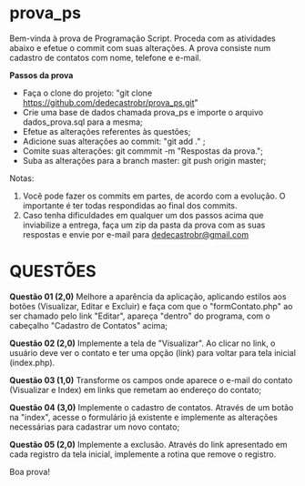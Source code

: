 # prova_ps


Bem-vinda à prova de Programação Script. Proceda com as atividades abaixo e efetue o commit com suas alterações.
A prova consiste num cadastro de contatos com nome, telefone e e-mail.

**Passos da prova**
* Faça o clone do projeto: "git clone https://github.com/dedecastrobr/prova_ps.git"
* Crie uma base de dados chamada prova_ps e importe o arquivo dados_prova.sql para a mesma;
* Efetue as alterações referentes às questões;
* Adicione suas alterações ao commit: "git add ." ;
* Comite suas alterações: git commmit -m "Respostas da prova.";
* Suba as alterações para a branch master: git push origin master;

Notas:
1. Você pode fazer os commits em partes, de acordo com a evolução. O importante é ter todas respondidas ao final dos commits.
2. Caso tenha dificuldades em qualquer um dos passos acima que inviabilize a entrega, faça um zip da pasta da prova com as suas respostas e envie por e-mail para dedecastrobr@gmail.com


# QUESTÕES

**Questão 01 (2,0)**
Melhore a aparência da aplicação, aplicando estilos aos botões (Visualizar, Editar e Excluir) e faça com que o "formContato.php" ao ser chamado pelo link "Editar", apareça "dentro" do programa, com o cabeçalho "Cadastro de Contatos" acima;

**Questão 02 (2,0)**
Implemente a tela de "Visualizar". Ao clicar no link, o usuário deve ver o contato e ter uma opção (link) para voltar para tela inicial (index.php). 

**Questão 03 (1,0)**
Transforme os campos onde aparece o e-mail do contato (Visualizar e Index) em links que remetam ao endereço do contato;

**Questão 04 (3,0)**
Implemente o cadastro de contatos. Através de um botão na "index", acesse o formulário já existente e implemente as alterações necessárias para cadastrar um novo contato;

**Questão 05 (2,0)**
Implemente a exclusão. Através do link apresentado em cada registro da tela inicial, implemente a rotina que remove o registro.

Boa prova!
